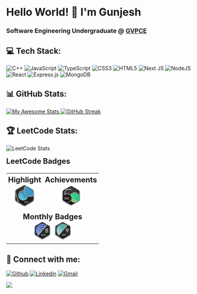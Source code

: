 # Hello World! 👋 I'm Gunjesh
### Software Engineering Undergraduate @ [GVPCE](https://gvpce.ac.in/)

## 💻 Tech Stack:
![C++](https://img.shields.io/badge/c++-%2300599C.svg?style=for-the-badge&logo=c%2B%2B&logoColor=white) 
![JavaScript](https://img.shields.io/badge/javascript-%23323330.svg?style=for-the-badge&logo=javascript&logoColor=%23F7DF1E) 
![TypeScript](https://img.shields.io/badge/typescript-%23007ACC.svg?style=for-the-badge&logo=typescript&logoColor=white) 
![CSS3](https://img.shields.io/badge/css3-%231572B6.svg?style=for-the-badge&logo=css3&logoColor=white) 
![HTML5](https://img.shields.io/badge/html5-%23E34F26.svg?style=for-the-badge&logo=html5&logoColor=white) 
![Next JS](https://img.shields.io/badge/Next-black?style=for-the-badge&logo=next.js&logoColor=white) 
![NodeJS](https://img.shields.io/badge/node.js-6DA55F?style=for-the-badge&logo=node.js&logoColor=white) 
![React](https://img.shields.io/badge/react-%2320232a.svg?style=for-the-badge&logo=react&logoColor=%2361DAFB) 
![Express.js](https://img.shields.io/badge/express.js-%23404d59.svg?style=for-the-badge&logo=express&logoColor=%2361DAFB) 
![MongoDB](https://img.shields.io/badge/MongoDB-%234ea94b.svg?style=for-the-badge&logo=mongodb&logoColor=white)

## 📊 GitHub Stats:
<div align="left">
  <a href="https://git.io/awesome-stats-card">
    <img src="https://awesome-github-stats.azurewebsites.net/user-stats/gunjesh843?cardType=github&theme=github-dark&preferLogin=false&Background=00000000&Border=00000000" alt="My Awesome Stats" />
  </a>
  <a href="https://git.io/streak-stats">
    <img src="https://github-readme-streak-stats.herokuapp.com?user=gunjesh843&theme=transparent&hide_border=true" alt="GitHub Streak" />
  </a>
</div>

## 🏆 LeetCode Stats: 
  <img src="https://leetcard.jacoblin.cool/gunjesh843?theme=radical&font=Fenix&ext=heatmap" alt="LeetCode Stats" width="495" />

<strong style="font-size: 20px;">LeetCode Badges</strong><br>
<table style="font-size: 20px;">
  <tr>
    <td style="text-align: center; padding: 5px;">
      <strong>Highlight</strong><br>
      <img src="2024-100.gif" alt="Highlight Badge" width="60" />
    </td>
    <td style="text-align: center; padding: 5px;">
      <strong>Achievements</strong><br>
      <img src="2024-50.gif" alt="Achievement Badge 1" width="60" />
    </td>
  </tr>
  <tr>
    <td colspan="2" style="text-align: center; padding: 5px;">
      <strong>Monthly Badges</strong><br>
      <img src="2024-08.gif" alt="Monthly Badge 1" width="50" />
      <img src="2024-09.gif" alt="Monthly Badge 2" width="50" />
    </td>
  </tr>
</table>



## 🤝 Connect with me:
[![Github](https://img.shields.io/badge/-Github-000?style=flat&logo=Github&logoColor=white)](https://github.com/gunjesh843)
[![Linkedin](https://img.shields.io/badge/-LinkedIn-blue?style=flat&logo=Linkedin&logoColor=white)](https://www.linkedin.com/in/gunjeshkumar)
[![Gmail](https://img.shields.io/badge/-Gmail-c14438?style=flat&logo=Gmail&logoColor=white)](mailto:gunjesh843@gmail.com)

<a href="https://visitcount.itsvg.in">
  <img src="https://visitcount.itsvg.in/api?id=gunjesh843&label=Profile%20Views&color=12&icon=0&pretty=false" />
</a>


